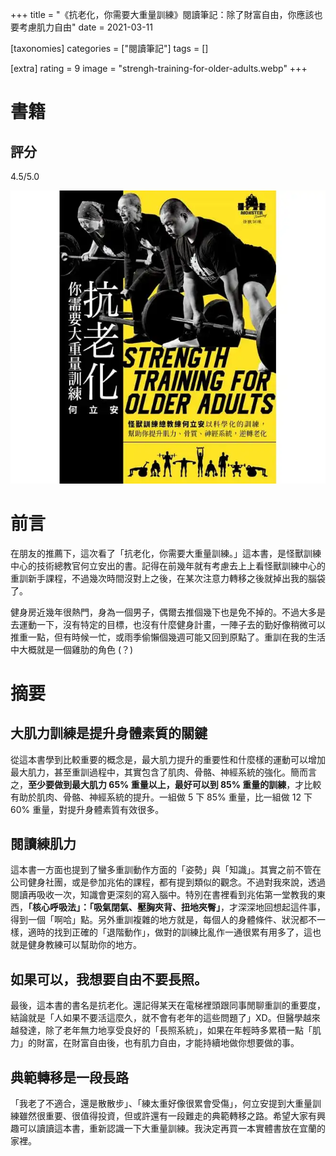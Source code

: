 +++
title = "《抗老化，你需要大重量訓練》閱讀筆記：除了財富自由，你應該也要考慮肌力自由"
date = 2021-03-11

[taxonomies]
categories = ["閱讀筆記"]
tags = []

[extra]
rating = 9
image = "strengh-training-for-older-adults.webp"
+++

# 書籍
## 評分
4.5/5.0

[![](strengh-training-for-older-adults.webp)](https://www.goodreads.com/book/show/54660690)

# 前言
在朋友的推薦下，這次看了「抗老化，你需要大重量訓練。」這本書，是怪獸訓練中心的技術總教官何立安出的書。記得在前幾年就有考慮去上上看怪獸訓練中心的重訓新手課程，不過幾次時間沒對上之後，在某次注意力轉移之後就掉出我的腦袋了。

健身房近幾年很熱門，身為一個男子，偶爾去推個幾下也是免不掉的。不過大多是去運動一下，沒有特定的目標，也沒有什麼健身計畫，一陣子去的勤好像稍微可以推重一點，但有時候一忙，或雨季偷懶個幾週可能又回到原點了。重訓在我的生活中大概就是一個雞肋的角色 (？)

# 摘要
## 大肌力訓練是提升身體素質的關鍵
從這本書學到比較重要的概念是，最大肌力提升的重要性和什麼樣的運動可以增加最大肌力，甚至重訓過程中，其實包含了肌肉、骨骼、神經系統的強化。簡而言之，**至少要做到最大肌力 65% 重量以上，最好可以到 85% 重量的訓練**，才比較有助於肌肉、骨骼、神經系統的提升。一組做 5 下 85% 重量，比一組做 12 下 60% 重量，對提升身體素質有效很多。

## 閱讀練肌力
這本書一方面也提到了蠻多重訓動作方面的「姿勢」與「知識」。其實之前不管在公司健身社團，或是參加兆佑的課程，都有提到類似的觀念。不過對我來說，透過閱讀再吸收一次，知識會更深刻的寫入腦中。特別在書裡看到兆佑第一堂教我的東西，**「核心呼吸法」：「吸氣閉氣、壓胸夾背、扭地夾臀」**，才深深地回想起這件事，得到一個「啊哈」點。另外重訓複雜的地方就是，每個人的身體條件、狀況都不一樣，適時的找到正確的「退階動作」，做對的訓練比亂作一通很累有用多了，這也就是健身教練可以幫助你的地方。

## 如果可以，我想要自由不要長照。
最後，這本書的書名是抗老化。還記得某天在電梯裡頭跟同事閒聊重訓的重要度，結論就是「人如果不要活這麼久，就不會有老年的這些問題了」XD。但醫學越來越發達，除了老年無力地享受良好的「長照系統」，如果在年輕時多累積一點「肌力」的財富，在財富自由後，也有肌力自由，才能持續地做你想要做的事。

## 典範轉移是一段長路
「我老了不適合，還是散散步」、「練太重好像很累會受傷」，何立安提到大重量訓練雖然很重要、很值得投資，但或許還有一段難走的典範轉移之路。希望大家有興趣可以讀讀這本書，重新認識一下大重量訓練。我決定再買一本實體書放在宜蘭的家裡。

